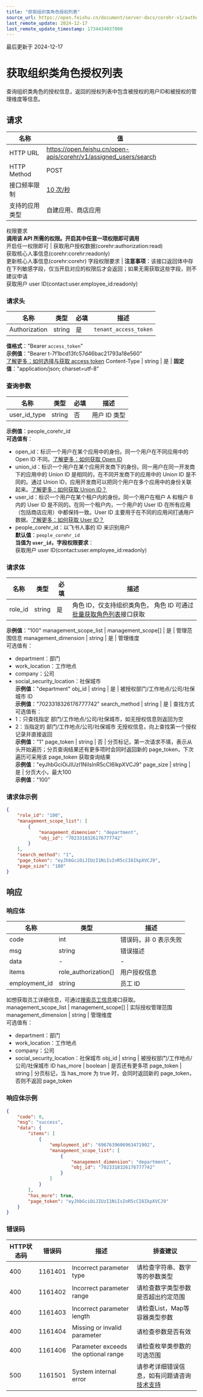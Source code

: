 ```yaml
---
title: "获取组织类角色授权列表"
source_url: https://open.feishu.cn/document/server-docs/corehr-v1/authorization/search
last_remote_update: 2024-12-17
last_remote_update_timestamp: 1734434037000
---
```

最后更新于 2024-12-17

# 获取组织类角色授权列表

查询组织类角色的授权信息，返回的授权列表中包含被授权的用户ID和被授权的管理维度等信息。

## 请求
名称 | 值
---|---
HTTP URL | https://open.feishu.cn/open-apis/corehr/v1/assigned_users/search
HTTP Method | POST
接口频率限制 | [10 次/秒](https://open.feishu.cn/document/ukTMukTMukTM/uUzN04SN3QjL1cDN)
支持的应用类型 | 自建应用、商店应用
权限要求  
            **调用该 API 所需的权限。开启其中任意一项权限即可调用**  
            开启任一权限即可 | 获取用户授权数据(corehr:authorization:read)  
            获取核心人事信息(corehr:corehr:readonly)  
            更新核心人事信息(corehr:corehr)
字段权限要求 | **注意事项**：该接口返回体中存在下列敏感字段，仅当开启对应的权限后才会返回；如果无需获取这些字段，则不建议申请  
        获取用户 user ID(contact:user.employee_id:readonly)

### 请求头

名称 | 类型 | 必填 | 描述
--- | --- | --- | ---
Authorization | string | 是 | `tenant_access_token`  
**值格式**："Bearer `access_token`"  
**示例值**："Bearer t-7f1bcd13fc57d46bac21793a18e560"  
[了解更多：如何选择与获取 access token](https://open.feishu.cn/document/uAjLw4CM/ugTN1YjL4UTN24CO1UjN/trouble-shooting/how-to-choose-which-type-of-token-to-use)
Content-Type | string | 是 | **固定值**："application/json; charset=utf-8"

### 查询参数

名称 | 类型 | 必填 | 描述
--- | --- | --- | ---
user_id_type | string | 否 | 用户 ID 类型  
**示例值**：people_corehr_id  
**可选值有**：  
- open_id：标识一个用户在某个应用中的身份。同一个用户在不同应用中的 Open ID 不同。[了解更多：如何获取 Open ID](https://open.feishu.cn/document/uAjLw4CM/ugTN1YjL4UTN24CO1UjN/trouble-shooting/how-to-obtain-openid)  
- union_id：标识一个用户在某个应用开发商下的身份。同一用户在同一开发商下的应用中的 Union ID 是相同的，在不同开发商下的应用中的 Union ID 是不同的。通过 Union ID，应用开发商可以把同个用户在多个应用中的身份关联起来。[了解更多：如何获取 Union ID？](https://open.feishu.cn/document/uAjLw4CM/ugTN1YjL4UTN24CO1UjN/trouble-shooting/how-to-obtain-union-id)  
- user_id：标识一个用户在某个租户内的身份。同一个用户在租户 A 和租户 B 内的 User ID 是不同的。在同一个租户内，一个用户的 User ID 在所有应用（包括商店应用）中都保持一致。User ID 主要用于在不同的应用间打通用户数据。[了解更多：如何获取 User ID？](https://open.feishu.cn/document/uAjLw4CM/ugTN1YjL4UTN24CO1UjN/trouble-shooting/how-to-obtain-user-id)  
- people_corehr_id：以飞书人事的 ID 来识别用户  
**默认值**：`people_corehr_id`  
**当值为 `user_id`，字段权限要求**：  
获取用户 user ID(contact:user.employee_id:readonly)

### 请求体

名称 | 类型 | 必填 | 描述
--- | --- | --- | ---
role_id | string | 是 | 角色 ID，仅支持组织类角色， 角色 ID 可通过[批量获取角色列表](https://open.larkoffice.com/document/server-docs/corehr-v1/authorization/list)接口获取  
**示例值**："100"
management_scope_list | management_scope\[\] | 是 | 管理范围信息
management_dimension | string | 是 | 管理维度  
可选值有：  
- department：部门  
- work_location：工作地点  
- company：公司  
- social_security_location：社保城市  
**示例值**："department"
obj_id | string | 是 | 被授权部门/工作地点/公司/社保城市 ID  
**示例值**："7023318326176777742"
search_method | string | 是 | 查找方式  
可选值有：  
- 1：只查找指定 部门/工作地点/公司/社保城市，如无授权信息则返回为空  
- 2：当指定的 部门/工作地点/公司/社保城市 无授权信息，向上查找第一个授权记录并直接返回  
**示例值**："1"
page_token | string | 否 | 分页标记，第一次请求不填，表示从头开始遍历；分页查询结果还有更多项时会同时返回新的 page_token，下次遍历可采用该 page_token 获取查询结果  
**示例值**："eyJhbGciOiJIUzI1NiIsInR5cCI6IkpXVCJ9"
page_size | string | 是 | 分页大小，最大100  
**示例值**："100"

### 请求体示例
```json
{
    "role_id": "100",
    "management_scope_list": [
        {
            "management_dimension": "department",
            "obj_id": "7023318326176777742"
        }
    ],
    "search_method": "1",
    "page_token": "eyJhbGciOiJIUzI1NiIsInR5cCI6IkpXVCJ9",
    "page_size": "100"
}
```

## 响应

### 响应体

名称 | 类型 | 描述
--- | --- | ---
code | int | 错误码，非 0 表示失败
msg | string | 错误描述
data | \- | \-
items | role_authorization\[\] | 用户授权信息
employment_id | string | 员工 ID  
  >   
如想获取员工详细信息，可通过[搜索员工信息](https://open.larkoffice.com/document/server-docs/corehr-v1/employee/search)接口获取。
management_scope_list | management_scope\[\] | 实际授权管理范围
management_dimension | string | 管理维度  
可选值有：  
- department：部门  
- work_location：工作地点  
- company：公司  
- social_security_location：社保城市
obj_id | string | 被授权部门/工作地点/公司/社保城市 ID
has_more | boolean | 是否还有更多项
page_token | string | 分页标记，当 has_more 为 true 时，会同时返回新的 page_token，否则不返回 page_token

### 响应体示例
```json
{
    "code": 0,
    "msg": "success",
    "data": {
        "items": [
            {
                "employment_id": "6967639606963471902",
                "management_scope_list": [
                    {
                        "management_dimension": "department",
                        "obj_id": "7023318326176777742"
                    }
                ]
            }
        ],
        "has_more": true,
        "page_token": "eyJhbGciOiJIUzI1NiIsInR5cCI6IkpXVCJ9"
    }
}
```

### 错误码

HTTP状态码 | 错误码 | 描述 | 排查建议
--- | --- | --- | ---
400 | 1161401 | Incorrect parameter type | 请检查字符串、数字等的参数类型
400 | 1161402 | Incorrect parameter range | 请检查数字类型参数是否超出约定范围
400 | 1161403 | Incorrect parameter length | 请检查List，Map等容器类型参数
400 | 1161404 | Missing or invalid parameter | 请检查参数是否有效
400 | 1161406 | Parameter exceeds the optional range | 请检查枚举类参数的可选范围
500 | 1161501 | System internal error | 请参考详细错误信息，如有问题请咨询[技术支持](https://applink.feishu.cn/TLJpeNdW)
